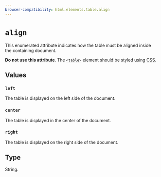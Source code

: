 ```yaml
---
browser-compatibility: html.elements.table.align
---
```


# `align`

This enumerated attribute indicates how the table must be aligned inside the containing document.

**Do not use this attribute**. The [`<table>`](https://developer.mozilla.org/en-US/docs/Web/HTML/Element/table) element should be styled using [CSS](https://developer.mozilla.org/en-US/docs/CSS).

## Values

### `left`

The table is displayed on the left side of the document.

### `center`

The table is displayed in the center of the document.

### `right`

The table is displayed on the right side of the document.

## Type

String.

